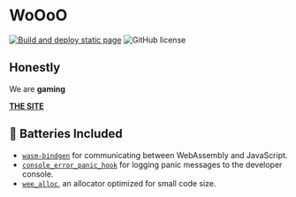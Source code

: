 # WoOoO

[![Build and deploy static page](https://github.com/babit56/first-wasm-project/actions/workflows/main.yml/badge.svg)](https://github.com/babit56/first-wasm-project/actions/workflows/main.yml)
![GitHub license](https://img.shields.io/github/license/babit56/first-wasm-project.svg)

## Honestly

We are **gaming**

[**THE SITE**](https://babit56.github.io/first-wasm-project/)

## 🔋 Batteries Included

* [`wasm-bindgen`](https://github.com/rustwasm/wasm-bindgen) for communicating
  between WebAssembly and JavaScript.
* [`console_error_panic_hook`](https://github.com/rustwasm/console_error_panic_hook)
  for logging panic messages to the developer console.
* [`wee_alloc`](https://github.com/rustwasm/wee_alloc), an allocator optimized
  for small code size.
